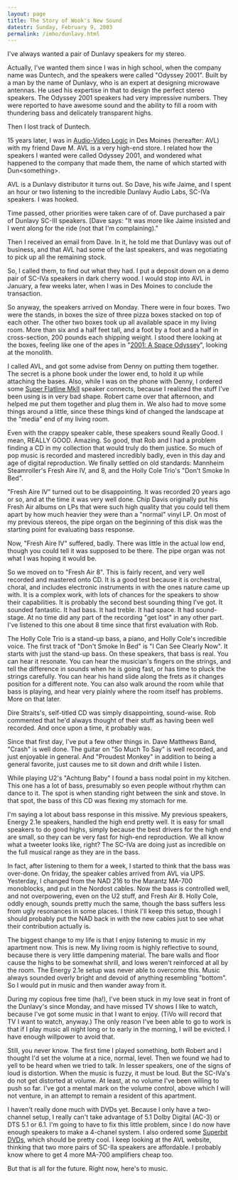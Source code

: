 ```yaml
---
layout: page
title: The Story of Wook's New Sound
datestr: Sunday, February 9, 2003
permalink: /imho/dunlavy.html
---
```

I've always wanted a pair of Dunlavy speakers for my stereo.

Actually, I've wanted them since I was in high school, when the
company name was Duntech, and the speakers were called &quot;Odyssey 2001&quot;.
Built by a man by the name of Dunlavy, who is an expert at designing microwave
antennas. He used his expertise in that to design the perfect stereo speakers.
The Odyssey 2001 speakers had very impressive numbers. They were reported to
have awesome sound and the ability to fill a room with thundering bass and delicately
transparent highs.

Then I lost track of Duntech.

15 years later, I was in [Audio-Video Logic][AVL] in Des Moines (hereafter: AVL)
with my friend Dave M. AVL is a very high-end store. I related how the speakers
I wanted were called Odyssey 2001, and wondered what happened to the company
that made them, the name of which started with Dun&lt;something&gt;.

AVL is a Dunlavy distributor it turns out. So Dave, his wife
Jaime, and I spent an hour or two listening to the incredible Dunlavy Audio
Labs, SC-IVa speakers. I was hooked.

Time passed, other priorities were taken care of of. Dave purchased
a pair of Dunlavy SC-III speakers. [Dave says: &quot;It was more like Jaime
insisted and I went along for the ride (not that I'm complaining).&quot;

Then I received an email from Dave. In it, he told me that Dunlavy
was out of business, and that AVL had some of the last speakers, and was negotiating
to pick up all the remaining stock.

So, I called them, to find out what they had. I put a deposit
down on a demo pair of SC-IVa speakers in dark cherry wood. I would stop into
AVL in January, a few weeks later, when I was in Des Moines to conclude the
transaction.

So anyway, the speakers arrived on Monday. There were in four
boxes. Two were the stands, in boxes the size of three pizza boxes stacked on
top of each other. The other two boxes took up all available space in my living
room. More than six and a half feet tall, and a foot by a foot and a half in
cross-section, 200 pounds each shipping weight. I stood there looking at the
boxes, feeling like one of the apes in &quot;[2001: A Space Odyssey][]&quot;,
looking at the monolith.

I called AVL, and got some advise from Denny on putting them
together. The secret is a phone book under the lower end, to hold it up while
attaching the bases. Also, while I was on the phone with Denny, I ordered some
<a href="http://www.nordost.com/products/flatline.html">Super Flatline MkII</a>
speaker connects, because I realized the stuff I've been using is in very bad
shape. Robert came over that afternoon, and helped me put them together and
plug them in. We also had to move some things around a little, since these things
kind of changed the landscape at the &quot;media&quot; end of my living room.

Even with the crappy speaker cable, these speakers sound Really
Good. I mean, REALLY GOOD. Amazing. So good, that Rob and I had a problem finding
a CD in my collection that would truly do them justice. So much of pop music
is recorded and mastered incredibly badly, even in this day and age of digital
reproduction. We finally settled on old standards: Mannheim Steamroller's Fresh
Aire IV, and 8, and the Holly Cole Trio's &quot;Don't Smoke In Bed&quot;.

&quot;Fresh Aire IV&quot; turned out to be disappointing. It
was recorded 20 years ago or so, and at the time it was very well done. Chip
Davis originally put his Fresh Air albums on LPs that were such high quality
that you could tell them apart by how much heavier they were than a &quot;normal&quot;
vinyl LP. On most of my previous stereos, the pipe organ on the beginning of
this disk was the starting point for evaluating bass response.

Now, &quot;Fresh Aire IV&quot; suffered, badly. There was little
in the actual low end, though you could tell it was supposed to be there. The
pipe organ was not what I was hoping it would be.

So we moved on to &quot;Fresh Air 8&quot;. This is fairly recent,
and very well recorded and mastered onto CD. It is a good test because it is
orchestral, choral, and includes electronic instruments in with the ones nature
came up with. It is a complex work, with lots of chances for the speakers to
show their capabilities. It is probably the second best sounding thing I've
got. It sounded fantastic. It had bass. It had treble. It had space. It had
sound-stage. At no time did any part of the recording &quot;get lost&quot; in
any other part. I've listened to this one about 8 time since that first evaluation
with Rob.

The Holly Cole Trio is a stand-up bass, a piano, and Holly Cole's
incredible voice. The first track of &quot;Don't Smoke In Bed&quot; is &quot;I
Can See Clearly Now&quot;. It starts with just the stand-up bass. On these speakers,
that bass is real. You can hear it resonate. You can hear the musician's fingers
on the strings, and tell the difference in sounds when he is going fast, or
has time to pluck the strings carefully. You can hear his hand slide along the
frets as it changes position for a different note. You can also walk around
the room while that bass is playing, and hear very plainly where the room itself
has problems. More on that later.

Dire Straits's, self-titled CD was simply disappointing, sound-wise.
Rob commented that he'd always thought of their stuff as having been well recorded.
And once upon a time, it probably was.

Since that first day, I've put a few other things in. Dave Matthews
Band, &quot;Crash&quot; is well done. The guitar on &quot;So Much To Say&quot;
is well recorded, and just enjoyable in general. And &quot;Proudest Monkey&quot;
in addition to being a general favorite, just causes me to sit down and drift
while I listen.

While playing U2's &quot;Achtung Baby&quot; I found a bass nodal
point in my kitchen. This one has a lot of bass, presumably so even people without
rhythm can dance to it. The spot is when standing right between the sink and
stove. In that spot, the bass of this CD was flexing my stomach for me.

I'm saying a lot about bass response in this missive. My previous
speakers, Energy 2.1e speakers, handled the high end pretty well. It is easy
for small speakers to do good highs, simply because the best drivers for the
high end are small, so they can be very fast for high-end reproduction. We all
know what a tweeter looks like, right? The SC-IVa are doing just as incredible
on the full musical range as they are in the bass.

In fact, after listening to them for a week, I started to think
that the bass was over-done. On friday, the speaker cables arrived from AVL
via UPS. Yesterday, I changed from the NAD 216 to the Marantz MA-700 monoblocks,
and put in the Nordost cables. Now the bass is controlled well, and not overpowering,
even on the U2 stuff, and Fresh Air 8. Holly Cole, oddly enough, sounds pretty
much the same, though the bass suffers less from ugly resonances in some places.
I think I'll keep this setup, though I should probably put the NAD back in with
the new cables just to see what their contribution actually is.

The biggest change to my life is that I enjoy listening to music
in my apartment now. This is new. My living room is highly reflective to sound,
because there is very little dampening material. The bare walls and floor cause
the highs to be somewhat shrill, and lows weren't reinforced at all by the room.
The Energy 2.1e setup was never able to overcome this. Music always sounded
overly bright and devoid of anything resembling &quot;bottom&quot;. So I would
put in music and then wander away from it.

During my copious free time (ha!), I've been stuck in my love
seat in front of the Dunlavy's since Monday, and have missed TV shows I like
to watch, because I've got some music in that I want to enjoy. (TiVo will record
that TV I want to watch, anyway.) The only reason I've been able to go to work
is that if I play music all night long or to early in the morning, I will be
evicted. I have enough willpower to avoid that.

Still, you never know. The first time I played something, both
Robert and I thought I'd set the volume at a nice, normal, level. Then we found
we had to yell to be heard when we tried to talk. In lesser speakers, one of
the signs of loud is distortion. When the music is fuzzy, it must be loud. But
the SC-IVa's do not get distorted at volume. At least, at no volume I've been
willing to push so far. I've got a mental mark on the volume control, above
which I will not venture, in an attempt to remain a resident of this apartment.

I haven't really done much with DVDs yet. Because I only have
a two-channel setup, I really can't take advantage of 5.1 Dolby Digital (AC-3)
or DTS 5.1 or 6.1. I'm going to have to fix this little problem, since I do
now have enough speakers to make a 4-chanel system. I also ordered some <a href="http://www.superbitdvd.com/">Superbit
DVDs</a>, which should be pretty cool. I keep looking at the AVL website, thinking
that two more pairs of SC-IIa speakers are affordable. I probably know where
to get 4 more MA-700 amplifiers cheap too.

But that is all for the future. Right now, here's to music.

[AVL]: http://www.audio-logic.com/ "Audio-Video Logic"
[2001: A Space Odyssey]: http://www.imdb.com/title/tt0062622/